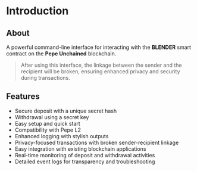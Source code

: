 # Introduction

## About

A powerful command-line interface for interacting with the **BLENDER** smart contract on the **Pepe Unchained** blockchain. 

> After using this interface, the linkage between the sender and the recipient will be broken, ensuring enhanced privacy and security during transactions.

## Features

- Secure deposit with a unique secret hash
- Withdrawal using a secret key
- Easy setup and quick start
- Compatibility with Pepe L2
- Enhanced logging with stylish outputs
- Privacy-focused transactions with broken sender-recipient linkage
- Easy integration with existing blockchain applications
- Real-time monitoring of deposit and withdrawal activities
- Detailed event logs for transparency and troubleshooting
